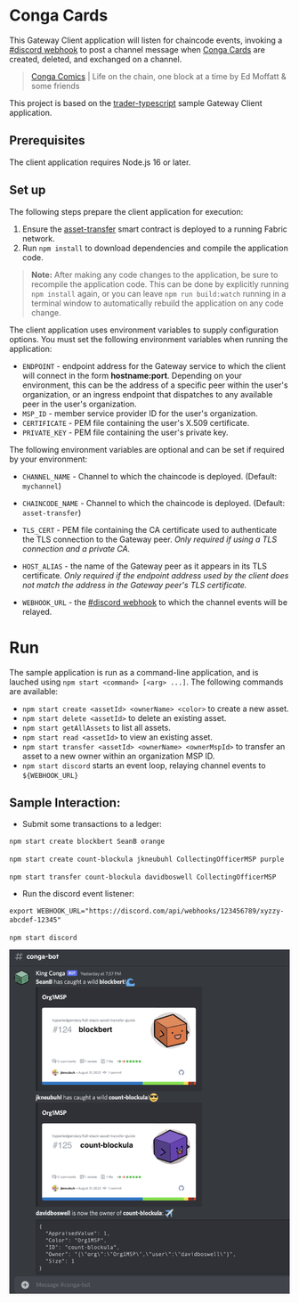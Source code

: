 # Conga Cards

This Gateway Client application will listen for chaincode events, invoking a [#discord webhook](https://discord.com/developers/docs/resources/webhook)
to post a channel message when [Conga Cards](assets/) are created, deleted, and exchanged on a channel.

> [Conga Comics](https://congacomic.github.io) | Life on the chain, one block at a time by Ed Moffatt & some friends 

This project is based on the [trader-typescript](../trader-typescript) sample Gateway Client application. 


## Prerequisites

The client application requires Node.js 16 or later.

## Set up

The following steps prepare the client application for execution:

1. Ensure the [asset-transfer](../../contracts/asset-transfer-typescript/) smart contract is deployed to a running Fabric network.
1. Run `npm install` to download dependencies and compile the application code.

> **Note:** After making any code changes to the application, be sure to recompile the application code. This can be done by explicitly running `npm install` again, or you can leave `npm run build:watch` running in a terminal window to automatically rebuild the application on any code change.


The client application uses environment variables to supply configuration options. You must set the following environment variables when running the application:

- `ENDPOINT` - endpoint address for the Gateway service to which the client will connect in the form **hostname:port**. Depending on your environment, this can be the address of a specific peer within the user's organization, or an ingress endpoint that dispatches to any available peer in the user's organization.
- `MSP_ID` - member service provider ID for the user's organization.
- `CERTIFICATE` - PEM file containing the user's X.509 certificate.
- `PRIVATE_KEY` - PEM file containing the user's private key.

The following environment variables are optional and can be set if required by your environment:

- `CHANNEL_NAME` - Channel to which the chaincode is deployed. (Default: `mychannel`)
- `CHAINCODE_NAME` - Channel to which the chaincode is deployed. (Default: `asset-transfer`)
- `TLS_CERT` - PEM file containing the CA certificate used to authenticate the TLS connection to the Gateway peer. *Only required if using a TLS connection and a private CA.*
- `HOST_ALIAS` - the name of the Gateway peer as it appears in its TLS certificate. *Only required if the endpoint address used by the client does not match the address in the Gateway peer's TLS certificate.*

- `WEBHOOK_URL` - the [#discord webhook](https://discord.com/developers/docs/resources/webhook) to which the channel 
  events will be relayed. 


# Run

The sample application is run as a command-line application, and is lauched using `npm start <command> [<arg> ...]`. The following commands are available:

- `npm start create <assetId> <ownerName> <color>` to create a new asset.
- `npm start delete <assetId>` to delete an existing asset.
- `npm start getAllAssets` to list all assets.
- `npm start read <assetId>` to view an existing asset.
- `npm start transfer <assetId> <ownerName> <ownerMspId>` to transfer an asset to a new owner within an organization MSP ID.
- `npm start discord` starts an event loop, relaying channel events to `${WEBHOOK_URL}`


## Sample Interaction:

- Submit some transactions to a ledger:
```shell
npm start create blockbert SeanB orange

npm start create count-blockula jkneubuhl CollectingOfficerMSP purple

npm start transfer count-blockula davidboswell CollectingOfficerMSP 
```

- Run the discord event listener:
```shell
export WEBHOOK_URL="https://discord.com/api/webhooks/123456789/xyzzy-abcdef-12345"

npm start discord
```

![Sample Interaction](images/interaction.png)